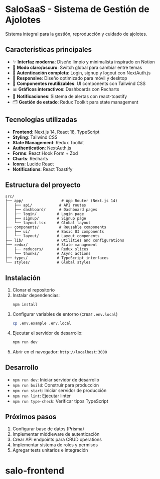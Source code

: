 # SaloSaaS - Sistema de Gestión de Ajolotes

Sistema integral para la gestión, reproducción y cuidado de ajolotes.

## Características principales

- ✨ **Interfaz moderna**: Diseño limpio y minimalista inspirado en Notion
- 🌙 **Modo claro/oscuro**: Switch global para cambiar entre temas
- 🔐 **Autenticación completa**: Login, signup y logout con NextAuth.js
- 📱 **Responsive**: Diseño optimizado para móvil y desktop
- 🎨 **Componentes reutilizables**: UI components con Tailwind CSS
- 📊 **Gráficos interactivos**: Dashboards con Recharts
- 🔔 **Notificaciones**: Sistema de alertas con react-toastify
- 🗂️ **Gestión de estado**: Redux Toolkit para state management

## Tecnologías utilizadas

- **Frontend**: Next.js 14, React 18, TypeScript
- **Styling**: Tailwind CSS
- **State Management**: Redux Toolkit
- **Authentication**: NextAuth.js
- **Forms**: React Hook Form + Zod
- **Charts**: Recharts
- **Icons**: Lucide React
- **Notifications**: React Toastify

## Estructura del proyecto

```
src/
├── app/                 # App Router (Next.js 14)
│   ├── api/            # API routes
│   ├── dashboard/      # Dashboard pages
│   ├── login/         # Login page
│   ├── signup/        # Signup page
│   └── layout.tsx     # Global layout
├── components/         # Reusable components
│   ├── ui/            # Basic UI components
│   └── layout/        # Layout components
├── lib/               # Utilities and configurations
├── redux/             # State management
│   ├── reducers/      # Redux slices
│   └── thunks/        # Async actions
├── types/             # TypeScript interfaces
└── styles/            # Global styles
```

## Instalación

1. Clonar el repositorio
2. Instalar dependencias:
   ```bash
   npm install
   ```
3. Configurar variables de entorno (crear `.env.local`)
   ```bash
   cp .env.example .env.local
   ```
4. Ejecutar el servidor de desarrollo:
   ```bash
   npm run dev
   ```
5. Abrir en el navegador: `http://localhost:3000`

## Desarrollo

- `npm run dev`: Iniciar servidor de desarrollo
- `npm run build`: Construir para producción
- `npm run start`: Iniciar servidor de producción
- `npm run lint`: Ejecutar linter
- `npm run type-check`: Verificar tipos TypeScript

## Próximos pasos

1. Configurar base de datos (Prisma)
2. Implementar middleware de autenticación
3. Crear API endpoints para CRUD operations
4. Implementar sistema de roles y permisos
5. Agregar tests unitarios e integración
# salo-frontend
